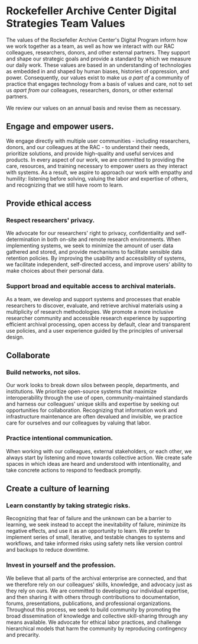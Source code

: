 # Rockefeller Archive Center Digital Strategies Team Values

The values of the Rockefeller Archive Center's Digital Program inform how we work together as a team, as well as how we interact with our RAC colleagues, researchers, donors, and other external partners. They support and shape our strategic goals and provide a standard by which we measure our daily work. These values are based in an understanding of technologies as embedded in and shaped by human biases, histories of oppression, and power. Consequently, our values exist to make us _a part of_ a community of practice that engages technology from a basis of values and care, not to set us _apart from_ our colleagues, researchers, donors, or other external partners.

We review our values on an annual basis and revise them as necessary.

## Engage and empower users.

We engage directly with multiple user communities - including researchers, donors, and our colleagues at the RAC - to understand their needs, prioritize solutions, and provide high-quality and useful services and products. In every aspect of our work, we are committed to providing the care, resources, and training necessary to empower users as they interact with systems. As a result, we aspire to approach our work with empathy and humility: listening before solving, valuing the labor and expertise of others, and recognizing that we still have room to learn.

## Provide ethical access
### Respect researchers' privacy.

We advocate for our researchers' right to privacy, confidentiality and self-determination in both on-site and remote research environments. When implementing systems, we seek to minimize the amount of user data gathered and stored, and provide mechanisms to facilitate sensible data retention policies. By improving the usability and accessibility of systems, we facilitate independent, self-directed access, and improve users’ ability to make choices about their personal data.

### Support broad and equitable access to archival materials.

As a team, we develop and support systems and processes that enable researchers to discover, evaluate, and retrieve archival materials using a multiplicity of research methodologies. We promote a more inclusive researcher community and accessible research experience by supporting efficient archival processing, open access by default, clear and transparent use policies, and a user experience guided by the principles of universal design.

## Collaborate
### Build networks, not silos.

Our work looks to break down silos between people, departments, and institutions. We prioritize open-source systems that maximize interoperability through the use of open, community-maintained standards and harness our colleagues' unique skills and expertise by seeking out opportunities for collaboration. Recognizing that information work and infrastructure maintenance are often devalued and invisible, we practice care for ourselves and our colleagues by valuing that labor.

### Practice intentional communication.

When working with our colleagues, external stakeholders, or each other, we always start by listening and move towards collective action. We create safe spaces in which ideas are heard and understood with intentionality, and take concrete actions to respond to feedback promptly.

## Create a culture of learning
### Learn constantly by taking strategic risks.

Recognizing that fear of failure and the unknown can be a barrier to learning, we seek instead to accept the inevitability of failure, minimize its negative effects, and use it as an opportunity to learn. We prefer to implement series of small, iterative, and testable changes to systems and workflows, and take informed risks using safety nets like version control and backups to reduce downtime.

### Invest in yourself and the profession.

We believe that all parts of the archival enterprise are connected, and that we therefore rely on our colleagues' skills, knowledge, and advocacy just as they rely on ours. We are committed to developing our individual expertise, and then sharing it with others through contributions to documentation, forums, presentations, publications, and professional organizations. Throughout this process, we seek to build community by promoting the broad dissemination of knowledge and collective skill-sharing through any means available. We advocate for ethical labor practices, and challenge hierarchical models that harm the community by reproducing contingency and precarity.
